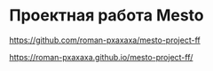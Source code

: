 # Проектная работа Mesto

https://github.com/roman-pxaxaxa/mesto-project-ff

https://roman-pxaxaxa.github.io/mesto-project-ff/
